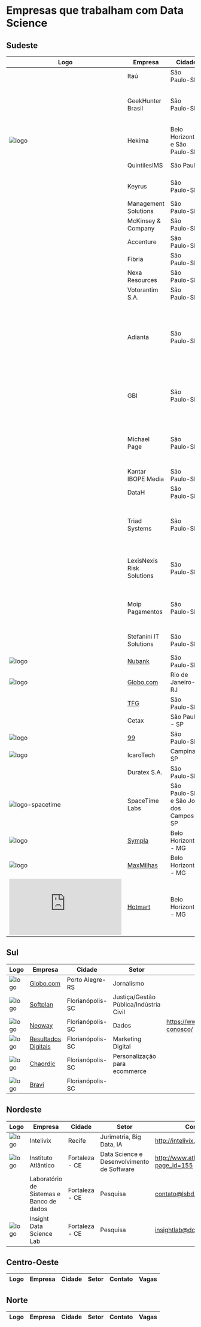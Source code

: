 # Empresas que trabalham com Data Science 

## Sudeste
| Logo  | Empresa  | Cidade  |  Setor | Contato | Vagas |
|---|---|---|---|---|---|
|   | Itaú | São Paulo-SP | Bancos |   |  https://eb.vagas.com.br/itauunibanco  |
|   | GeekHunter Brasil | São Paulo-SP | Tecnologia da informação e serviços, Software e Internet |   | https://www.geekhunter.com.br/lista-empresas |
| ![logo](http://hekima.com/wp-content/uploads/2015/03/Hekima-Logo_Principal_Preto.png) | Hekima | Belo Horizonte e São Paulo-SP | Big Data e Inteligência Artificial | contato@hekima.com  | https://hekima.recruiterbox.com/ |
|   | QuintilesIMS | São Paulo | Indústria farmacêutica |   |   |
|   | Keyrus | São Paulo-SP | Tecnologia da informação e serviços |  http://www.keyrus.com.br/pt/contate-nos/  | http://www.keyrus.com.br/pt/ofertas-de-empregos-e-estagios/ |
|   | Management Solutions | São Paulo-SP | Consultoria de gerenciamento | https://www.managementsolutions.com/pt-br/contate-nos |   |
|   | McKinsey & Company | São Paulo-SP | Consultoria | https://www.mckinsey.com/br/contact-us |   |
|   | Accenture | São Paulo-SP | Consultoria | https://www.accenture.com/br-pt/contact-us | https://www.accenture.com/br-pt/careers/jobsearch |
|   | Fibria | São Paulo-SP | Celulose | http://www.fibria.com.br/  | https://site.vagas.com.br/VagasDe1Empr.asp?t=1650  |
|   | Nexa Resources | São Paulo-SP | Mineração | https://www.nexaresources.com/  | https://www.nexaresources.com/jobs  |
|   | Votorantim S.A. | São Paulo-SP | Gestão de Portfólio | http://www.votorantim.com.br/  | https://eb.vagas.com.br/votorantim?d=42370 |
|   | Adianta | São Paulo-SP | Serviços financeiros, Capital de risco e participações privadas, Tecnologia da informação e serviços |   |   |
|   | GBI | São Paulo-SP | Tecnologia da informação e serviços, Software, Recursos humanos |   |   |
|   | Michael Page | São Paulo-SP | Tecnologia da informação e serviços, Software e Serviços financeiros |   | https://www.michaelpage.com.br/job-search |
|   | Kantar IBOPE Media | São Paulo-SP | Pesquisa | https://www.kantaribopemedia.com/fale-conosco/ | https://site.vagas.com.br/VagasDe1Empr.asp?t=024 |
|   | DataH | São Paulo-SP | Inteligência artificial |   |   |
|   | Triad Systems | São Paulo-SP | ecnologia da informação e serviços, Software e Recursos humanos | http://triadsystems.com.br/contato/ |   |
|   | LexisNexis Risk Solutions | São Paulo-SP | Bancos, Software, Tecnologia da informação e serviços | https://www.lexisnexis.com.br/fale_conosco.html |   |
|   | Moip Pagamentos | São Paulo-SP | Tecnologia da informação e serviços, Software e Internet |   | https://moip.workable.com/ |
|   | Stefanini IT Solutions | São Paulo-SP | Tecnologia da informação e serviços | https://stefanini.com/pt-br/fale-conosco | https://jobs.kenoby.com/stefanini |
|  ![logo](http://i.imgur.com/Zzz9TXf.png) | [Nubank](https://www.nubank.com.br/) | São Paulo-SP   | Financeira  |   |  https://nubank.workable.com/ |
|  ![logo](http://s.glbimg.com/en/ho/static/globo_com_2016/img/home_200x200.png) | [Globo.com](www.globo.com) | Rio de Janeiro-RJ  | Jornalismo  |   | https://talentos.globo.com/#/oportunidades |
|   | [TFG](https://www.tfgco.com/) | São Paulo-SP   | Games  |   | https://jobs.lever.co/tfgco |
|   | Cetax | São Paulo - SP | Consultoria de BI | contato@cetax.com.br | https://cetaxconsultoria.compleo.com.br/ |
|  ![logo](https://i.imgur.com/JJF0M1u.png) | [99](https://www.99taxis.com/) | São Paulo-SP   | Ride-hailing  |   |  https://jobs.kenoby.com/99 |
|  ![logo](https://pbs.twimg.com/profile_images/745010054835798016/Z1hvZQpp.jpg)| IcaroTech | Campinas-SP | Tecnologia da informação | https://www.icarotech.com/ | https://www.icarotech.com/trabalhe-conosco/ |
|   | Duratex S.A. | São Paulo-SP | Indústria | http://www.duratex.com.br/  |   |
| ![logo-spacetime](https://static1.squarespace.com/static/57d4124203596e4e5be3f7b9/t/57d5b9ace3df286e27f93d54/favicon.ico) | SpaceTime Labs | São Paulo-SP e São José dos Campos-SP | Água, energia e biomassa | https://www.spacetimelabs.ai/ | |
|  ![logo](https://www.sympla.com.br/images/logo-sympla-color.svg) | [Sympla](https://sympla.com.br) | Belo Horizonte - MG   | Internet  |   |  https://jobs.kenoby.com/sympla |
|  ![logo](https://static.maxmilhas.com.br/img/logo-mm-grey.svg) | [MaxMilhas](https://www.maxmilhas.com.br/) | Belo Horizonte - MG   | Internet  |   |  https://maxmilhas.gupy.io/ |
|  ![logo](https://www.hotmart.com/hotmart-index/javax.faces.resource/images/hotmart-logo-footer.svg.xhtml) | [Hotmart](https://www.hotmart.com/pt) | Belo Horizonte - MG   | Internet  |   |  https://www.hotmart.com/jobs/pt/ |

## Sul 
| Logo  | Empresa  | Cidade  |  Setor | Contato | Vagas |
|---|---|---|---|---|---|
| ![logo](http://s.glbimg.com/en/ho/static/globo_com_2016/img/home_200x200.png) | [Globo.com](http://www.globo.com/) | Porto Alegre-RS   | Jornalismo  |   | https://talentos.globo.com/#/oportunidades |
| ![logo](https://images.duckduckgo.com/iu/?u=http%3A%2F%2Finaitec.com.br%2Fwp-content%2Fuploads%2F2015%2F02%2Flogo-softplan.png&f=1) | [Softplan](https://www.softplan.com.br/) | Florianópolis-SC  | Justiça/Gestão Pública/Indústria Civil  |   | https://www.softplan.com.br/carreira/  |
| ![logo](http://www.dzigual.com.br/wp-content/uploads/2015/12/neo_way_01_t.jpg) | [Neoway](http://www.neoway.net/)  | Florianópolis-SC  | Dados  |  https://www.neoway.com.br/fale-conosco/ |  https://jobs.kenoby.com/neoway/ |
| ![logo](https://images.duckduckgo.com/iu/?u=http%3A%2F%2Fresultadosdigitais.com.br%2Fwp-content%2Fuploads%2F2014%2F07%2FLogoResultadosDigitais_V2.png&f=1)  | [Resultados Digitais](https://resultadosdigitais.com.br/)  | Florianópolis-SC  | Marketing Digital  |   | [jobs.lever.co/resultadosdigitais](https://jobs.lever.co/resultadosdigitais/?lever-source=github_datascience) |
| ![logo](https://d1zx4fn8ox8446.cloudfront.net/filemanager.rboxfile/812ff4bc67b84c56aad8ad92006f3edd/LogoLNC_RecruiterBox.png)  | [Chaordic](http://chaordic.com.br/)  | Florianópolis-SC  | Personalização para ecommerce  |   | http://chaordic.com.br/vagas |
| ![logo](https://scontent.fbnu1-1.fna.fbcdn.net/v/t1.0-1/p160x160/18519475_318128981950029_1032375590677144786_n.jpg?oh=1301ce39566a49a0cc2db10a19f40537&oe=59EF225E)  | [Bravi](http://www.bravi.com.br/)  | Florianópolis-SC  |   |   | http://www.bravi.com.br/#jobs |

## Nordeste
| Logo  | Empresa  |  Cidade  |  Setor | Contato | Vagas |
|---|---|---|---|---|---|
| ![logo](https://avatars3.githubusercontent.com/u/13109725?v=4&s=75)  | Intelivix | Recife | Jurimetria, Big Data, IA | http://intelivix.com/#contato | | 
| ![logo](https://avatars0.githubusercontent.com/u/15989976?s=65&v=4) | Instituto Atlântico | Fortaleza - CE | Data Science e Desenvolvimento de Software | http://www.atlantico.com.br/?page_id=155 | http://www.atlantico.com.br/vagas/ |
|  | Laboratório de Sistemas e Banco de dados | Fortaleza - CE | Pesquisa | contato@lsbd.ufc.br | http://www.lsbd.ufc.br/job-opportunities/ |
| ![logo](https://avatars3.githubusercontent.com/u/29547270?s=65&v=4) | Insight Data Science Lab | Fortaleza - CE | Pesquisa | insightlab@dc.ufc.br | 

## Centro-Oeste
| Logo  | Empresa  |  Cidade  |  Setor | Contato | Vagas |
|---|---|---|---|---|---|


## Norte
| Logo  | Empresa  |  Cidade  |  Setor | Contato | Vagas |
|---|---|---|---|---|---|
